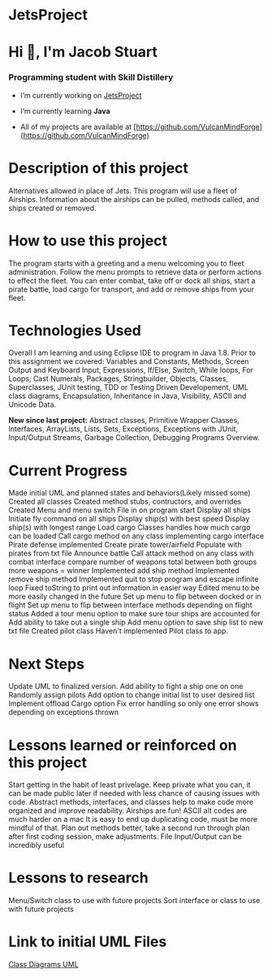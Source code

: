 # JetsProject

# Hi 👋, I'm Jacob Stuart
### Programming student with Skill Distillery

- I’m currently working on [JetsProject](https://github.com/VulcanMindForge/JetsProject)

- I’m currently learning **Java**

- All of my projects are available at [https://github.com/VulcanMindForge](https://github.com/VulcanMindForge)

# Description of this project
Alternatives allowed in place of Jets. This program will use a fleet of Airships. Information about the airships can be pulled, methods called, and ships created or removed. 

# How to use this project
The program starts with a greeting and a menu welcoming you to fleet administration. Follow the menu prompts to retrieve data or perform actions to effect the fleet. You can enter combat, take off or dock all ships, start a pirate battle, load cargo for transport, and add or remove ships from your fleet.

# Technologies Used
Overall I am learning and using Eclipse IDE to program in Java 1.8. Prior to this assignment we covered: Variables and Constants, Methods, Screen Output and Keyboard Input, Expressions, If/Else, Switch, While loops, For Loops, Cast Numerals, Packages, Stringbuilder, Objects, Classes, Superclasses, JUnit testing, TDD or Testing Driven Developement, UML class diagrams, Encapsulation, Inheritance in Java, Visibility, ASCII and Unicode Data.

**New since last project:** Abstract classes, Primitive Wrapper Classes, Interfaces, ArrayLists, Lists, Sets, Exceptions, Exceptions with JUnit, Input/Output Streams, Garbage Collection, Debugging Programs Overview.

# Current Progress
Made initial UML and planned states and behaviors(Likely missed some)
Created all classes
Created method stubs, contructors, and overrides
Created Menu and menu switch 
File in on program start
Display all ships
Initiate fly command on all ships
Display ship(s) with best speed
Display ship(s) with longest range
Load cargo
	Classes handles how much cargo can be loaded
	Call cargo method on any class implementing cargo interface
Pirate defense implemented
	Create pirate tower/airfield
	Populate with pirates from txt file
	Announce battle
	Call attack method on any class with combat interface
	compare number of weapons total between both groups
	more weapons = winner
Implemented add ship method
Implemented remove ship method
Implemented quit to stop program and escape infinite loop
Fixed toString to print out information in easier way
Edited menu to be more easily changed in the future
Set up menu to flip between docked or in flight
Set up menu to flip between interface methods depending on flight status
Added a tour menu option to make sure tour ships are accounted for
Add ability to take out a single ship
Add menu option to save ship list to new txt file
Created pilot class
Haven't implemented Pilot class to app.

# Next Steps
Update UML to finalized version.
Add ability to fight a ship one on one
Randomly assign pilots
Add option to change initial list to user desired list
Implement offload Cargo option
Fix error handling so only one error shows depending on exceptions thrown

# Lessons learned or reinforced on this project
Start getting in the habit of least privelage. Keep private what you can, it can be made public later if needed with less chance of causing issues with code.
Abstract methods, interfaces, and classes help to make code more organized and improve readability.
Airships are fun!
ASCII alt codes are much harder on a mac
It is easy to end up duplicating code, must be more mindful of that.
Plan out methods better, take a second run through plan after first coding session, make adjustments.
File Input/Output can be incredibly useful


# Lessons to research
Menu/Switch class to use with future projects
Sort interface or class to use with future projects


# Link to initial UML Files
[Class Diagrams UML](https://github.com/VulcanMindForge/JetsProject/tree/main/UML%20Diagrams)